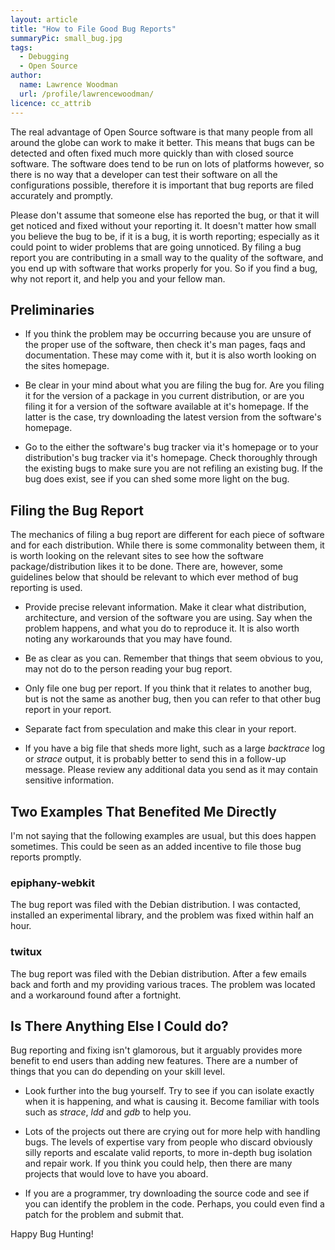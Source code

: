 ```yaml
---
layout: article
title: "How to File Good Bug Reports"
summaryPic: small_bug.jpg
tags:
  - Debugging
  - Open Source
author:
  name: Lawrence Woodman
  url: /profile/lawrencewoodman/
licence: cc_attrib
---
```

The real advantage of Open Source software is that many people from all around the globe can work to make it better.  This means that bugs can be detected and often fixed much more quickly than with closed source software.  The software does tend to be run on lots of platforms however, so there is no way that a developer can test their software on all the configurations possible, therefore it is important that bug reports are filed accurately and promptly.

Please don't assume that someone else has reported the bug, or that it will get noticed and fixed without your reporting it.  It doesn't matter how small you believe the bug to be, if it is a bug, it is worth reporting; especially as it could point to wider problems that are going unnoticed.  By filing a bug report you are contributing in a small way to the quality of the software, and you end up with software that works properly for you.  So if you find a bug, why not report it, and help you and your fellow man.

## Preliminaries

* If you think the problem may be occurring because you are unsure of the proper use of the software, then check it's man pages, faqs and documentation.  These may come with it, but it is also worth looking on the sites homepage.

* Be clear in your mind about what you are filing the bug for.  Are you filing it for the version of a package in you current distribution, or are you filing it for a version of the software available at it's homepage.  If the latter is the case, try downloading the latest version from the software's homepage.

* Go to the either the software's bug tracker via it's homepage or to your distribution's bug tracker via it's homepage.  Check thoroughly through the existing bugs to make sure you are not refiling an existing bug.  If the bug does exist, see if you can shed some more light on the bug.

## Filing the Bug Report
The mechanics of filing a bug report are different for each piece of software and for each distribution.  While there is some commonality between them, it is worth looking on the relevant sites to see how the software package/distribution likes it to be done.  There are, however, some guidelines below that should be relevant to which ever method of bug reporting is used.

* Provide precise relevant information.  Make it clear what distribution, architecture, and version of the software you are using.  Say when the problem happens, and what you do to reproduce it.  It is also worth noting any workarounds that you may have found.

* Be as clear as you can.  Remember that things that seem obvious to you, may not do to the person reading your bug report.

* Only file one bug per report.  If you think that it relates to another bug, but is not the same as another bug, then you can refer to that other bug report in your report.

* Separate fact from speculation and make this clear in your report.

* If you have a big file that sheds more light, such as a large _backtrace_ log or _strace_ output, it is probably better to send this in a follow-up message.  Please review any additional data you send as it may contain sensitive information.

## Two Examples That Benefited Me Directly
I'm not saying that the following examples are usual, but this does happen sometimes.  This could be seen as an added incentive to file those bug reports promptly.

### epiphany-webkit
The bug report was filed with the Debian distribution.  I was contacted, installed an experimental library, and the problem was fixed within half an hour.

### twitux
The bug report was filed with the Debian distribution.  After a few emails back and forth and my providing various traces.  The problem was located and a workaround found after a fortnight.

## Is There Anything Else I Could do?
Bug reporting and fixing isn't glamorous, but it arguably provides more benefit to end users than adding new features.  There are a number of things that you can do depending on your skill level.

* Look further into the bug yourself.  Try to see if you can isolate exactly when it is happening, and what is causing it.  Become familiar with tools such as <em>strace</em>, <em>ldd</em> and <em>gdb</em> to help you.

* Lots of the projects out there are crying out for more help with handling bugs.  The levels of expertise vary from people who discard obviously silly reports and escalate valid reports, to more in-depth bug isolation and repair work.  If you think you could help, then there are many projects that would love to have you aboard.

* If you are a programmer, try downloading the source code and see if you can identify the problem in the code.  Perhaps, you could even find a patch for the problem and submit that.

Happy Bug Hunting!
